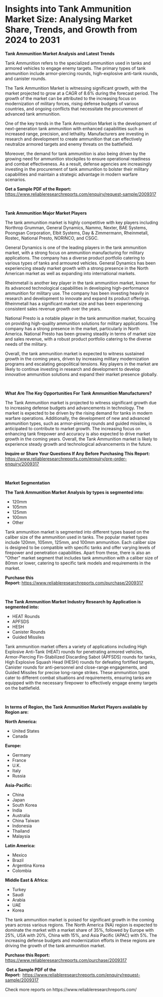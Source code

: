 <p><h1>Insights into Tank Ammunition Market Size: Analysing Market Share, Trends, and Growth from 2024 to 2031</h1></p><p><strong>Tank Ammunition Market Analysis and Latest Trends</strong></p>
<p><p>Tank Ammunition refers to the specialized ammunition used in tanks and armored vehicles to engage enemy targets. The primary types of tank ammunition include armor-piercing rounds, high-explosive anti-tank rounds, and canister rounds.</p><p>The Tank Ammunition Market is witnessing significant growth, with the market projected to grow at a CAGR of 8.6% during the forecast period. The growth of the market can be attributed to the increasing focus on modernization of military forces, rising defense budgets of various countries, and ongoing conflicts that necessitate the procurement of advanced tank ammunition.</p><p>One of the key trends in the Tank Ammunition Market is the development of next-generation tank ammunition with enhanced capabilities such as increased range, precision, and lethality. Manufacturers are investing in research and development to create ammunition that can effectively neutralize armored targets and enemy threats on the battlefield.</p><p>Moreover, the demand for tank ammunition is also being driven by the growing need for ammunition stockpiles to ensure operational readiness and combat effectiveness. As a result, defense agencies are increasingly investing in the procurement of tank ammunition to bolster their military capabilities and maintain a strategic advantage in modern warfare scenarios.</p></p>
<p><strong>Get a Sample PDF of the Report:&nbsp;</strong> <a href="https://www.reliableresearchreports.com/enquiry/request-sample/2009317">https://www.reliableresearchreports.com/enquiry/request-sample/2009317</a></p>
<p>&nbsp;</p>
<p><strong>Tank Ammunition Major Market Players</strong></p>
<p><p>The tank ammunition market is highly competitive with key players including Northrop Grumman, General Dynamics, Nammo, Nexter, BAE Systems, Poongsan Corporation, Elbit Systems, Day & Zimmermann, Rheinmetall, Rostec, National Presto, NORINCO, and CSGC.</p><p>General Dynamics is one of the leading players in the tank ammunition market, with a strong focus on ammunition manufacturing for military applications. The company has a diverse product portfolio catering to various types of tanks and armoured vehicles. General Dynamics has been experiencing steady market growth with a strong presence in the North American market as well as expanding into international markets.</p><p>Rheinmetall is another key player in the tank ammunition market, known for its advanced technological capabilities in developing high-performance ammunition for military use. The company has been investing heavily in research and development to innovate and expand its product offerings. Rheinmetall has a significant market size and has been experiencing consistent sales revenue growth over the years.</p><p>National Presto is a notable player in the tank ammunition market, focusing on providing high-quality ammunition solutions for military applications. The company has a strong presence in the market, particularly in North America. National Presto has been growing steadily in terms of market size and sales revenue, with a robust product portfolio catering to the diverse needs of the military.</p><p>Overall, the tank ammunition market is expected to witness sustained growth in the coming years, driven by increasing military modernization programs and escalating geopolitical tensions. Key players in the market are likely to continue investing in research and development to develop innovative ammunition solutions and expand their market presence globally.</p></p>
<p>&nbsp;</p>
<p><strong>What Are The Key Opportunities For Tank Ammunition Manufacturers?</strong></p>
<p><p>The Tank Ammunition market is projected to witness significant growth due to increasing defense budgets and advancements in technology. The market is expected to be driven by the rising demand for tanks in modern warfare operations. Additionally, the development of new and advanced ammunition types, such as armor-piercing rounds and guided missiles, is anticipated to contribute to market growth. The increasing focus on enhancing tank firepower and accuracy is also expected to drive market growth in the coming years. Overall, the Tank Ammunition market is likely to experience steady growth and technological advancements in the future.</p></p>
<p><strong>Inquire or Share Your Questions If Any Before Purchasing This Report:</strong> <a href="https://www.reliableresearchreports.com/enquiry/pre-order-enquiry/2009317">https://www.reliableresearchreports.com/enquiry/pre-order-enquiry/2009317</a></p>
<p>&nbsp;</p>
<p><strong>Market Segmentation</strong></p>
<p><strong>The Tank Ammunition Market Analysis by types is segmented into:</strong></p>
<p><ul><li>120mm</li><li>105mm</li><li>125mm</li><li>100mm</li><li>Other</li></ul></p>
<p><p>Tank ammunition market is segmented into different types based on the caliber size of the ammunition used in tanks. The popular market types include 120mm, 105mm, 125mm, and 100mm ammunition. Each caliber size is designed to be compatible with specific tanks and offer varying levels of firepower and penetration capabilities. Apart from these, there is also an "Other" market segment that includes tank ammunition with a caliber size of 80mm or lower, catering to specific tank models and requirements in the market.</p></p>
<p><strong>Purchase this Report:&nbsp;</strong><a href="https://www.reliableresearchreports.com/purchase/2009317">https://www.reliableresearchreports.com/purchase/2009317</a></p>
<p>&nbsp;</p>
<p><strong>The Tank Ammunition Market Industry Research by Application is segmented into:</strong></p>
<p><ul><li>HEAT Rounds</li><li>APFSDS</li><li>HESH</li><li>Canister Rounds</li><li>Guided Missiles</li></ul></p>
<p><p>Tank ammunition market offers a variety of applications including High Explosive Anti-Tank (HEAT) rounds for penetrating armored vehicles, Armor-Piercing Fin-Stabilized Discarding Sabot (APFSDS) rounds for tanks, High Explosive Squash Head (HESH) rounds for defeating fortified targets, Canister rounds for anti-personnel and close-range engagements, and Guided Missiles for precise long-range strikes. These ammunition types cater to different combat situations and requirements, ensuring tanks are equipped with the necessary firepower to effectively engage enemy targets on the battlefield.</p></p>
<p>&nbsp;</p>
<p><strong>In terms of Region, the Tank Ammunition Market Players available by Region are:</strong></p>
<p>
    <p> <strong> North America: </strong>
        <ul>
            <li>United States</li>
            <li>Canada</li>
        </ul>
        </p> 
    <p> <strong> Europe: </strong>
        <ul>
            <li>Germany</li>
            <li>France</li>
            <li>U.K.</li>
            <li>Italy</li>
            <li>Russia</li>
        </ul>
        </p> 
    <p> <strong> Asia-Pacific: </strong>
        <ul>
            <li>China</li>
            <li>Japan</li>
            <li>South Korea</li>
            <li>India</li>
            <li>Australia</li>
            <li>China Taiwan</li>
            <li>Indonesia</li>
            <li>Thailand</li>
            <li>Malaysia</li>
        </ul>
        </p> 
    <p> <strong> Latin America: </strong>
        <ul>
            <li>Mexico</li>
            <li>Brazil</li>
            <li>Argentina Korea</li>
            <li>Colombia</li>
        </ul>
        </p> 
    <p> <strong> Middle East & Africa: </strong>
        <ul>
            <li>Turkey</li>
            <li>Saudi</li>
            <li>Arabia</li>
            <li>UAE</li>
            <li>Korea</li>
        </ul>
    </p>
    </p>
<p><p>The tank ammunition market is poised for significant growth in the coming years across various regions. The North America (NA) region is expected to dominate the market with a market share of 35%, followed by Europe with 25%, USA with 20%, China with 15%, and Asia Pacific (APAC) with 5%. The increasing defense budgets and modernization efforts in these regions are driving the growth of the tank ammunition market.</p></p>
<p><strong>Purchase this Report: </strong><a href="https://www.reliableresearchreports.com/purchase/2009317">https://www.reliableresearchreports.com/purchase/2009317</a></p>
<p>&nbsp;<strong>Get a Sample PDF of the Report:&nbsp;&nbsp;</strong><a href="https://www.reliableresearchreports.com/enquiry/request-sample/2009317">https://www.reliableresearchreports.com/enquiry/request-sample/2009317</a></p>
<p><strong></strong></p>
<p>Check more reports on https://www.reliableresearchreports.com/</p>